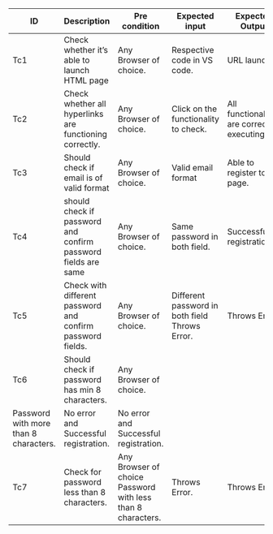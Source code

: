 |ID|Description|Pre condition|Expected input|Expected Output|Actual Output|
|--|-----------|-------------|--------------|---------------|--------------|
|Tc1|Check whether it’s able to launch HTML page| Any Browser of choice.|Respective code in VS code.|URL launch|URL is launched.|
|Tc2	|Check whether all hyperlinks are functioning correctly.|	Any Browser of choice.|	Click on the functionality to check.|	All functionalities are correctly executing.|	All functionalities are correctly executing.|
|Tc3	|Should check if email is of valid format	|Any Browser of choice.|	Valid email format|	Able to register to the page.|	Able to register to the page.|
|Tc4	|should check if password and confirm password fields are same|	Any Browser of choice.|	Same password in both field.|	Successful registration.|	Successful registration.|
|Tc5	|Check with different password and confirm password fields.	|Any Browser of choice.	|Different password in both field	Throws Error.|	Throws Error.|
|Tc6|	Should check if password has min 8 characters.	|Any Browser of choice.|
	Password with more than 8 characters.|	No error and Successful registration.|	No error and Successful registration.|
  |Tc7|	Check for password less than 8 characters.|	Any Browser of choice	Password with less than 8 characters.|	Throws Error.|	Throws Error|


